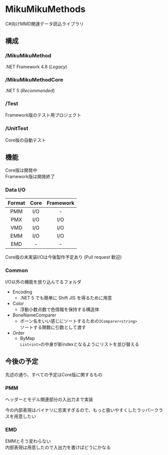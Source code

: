 # MikuMikuMethods
C#向けMMD関連データ読込ライブラリ

## 構成
### /MikuMikuMethod
.NET Framework 4.8 (*Legacy*)
### /MikuMikuMethodCore
.NET 5 (*Recommended*)
### /Test
Framework版のテスト用プロジェクト
### /UnitTest
Core版の自動テスト

## 機能
Core版は開発中  
Framework版は開発終了

### Data I/O 

|Format|Core|Framework|
|:----:|:--:|:-------:|
|PMM|I/O|-|
|PMX|I/O|I/O|
|VMD|I/O|I/O|
|EMM|I/O|I/O|
|EMD|-|-|

Core版の未実装I/Oは今後製作予定あり
(Pull request 歓迎)

### Common
I/O以外の機能を放り込んでるフォルダ

- Encoding
  - .NET 5 でも簡単に Shift JIS を得るために用意
- Color
  - 浮動小数点数で色情報を保持する構造体
- BoneNameComparer
  - ボーン名をいい感じにソートするための`IComparer<string>`  
    ソートする関数に引数として渡す
- Order
  - ByMap  
    `List<int>`の中身が新indexとなるようにリストを並び替える

## 今後の予定
先述の通り、すべての予定はCore版に関するもの

### PMM
ヘッダーとモデル関連部分の入出力まで実装

今の内部表現はバイナリに忠実すぎるので、もっと扱いやすくしたラッパークラスを用意したい
### EMD
EMMとそう変わらない  
内部表現は用意したので入出力を書けばどうにかなる
